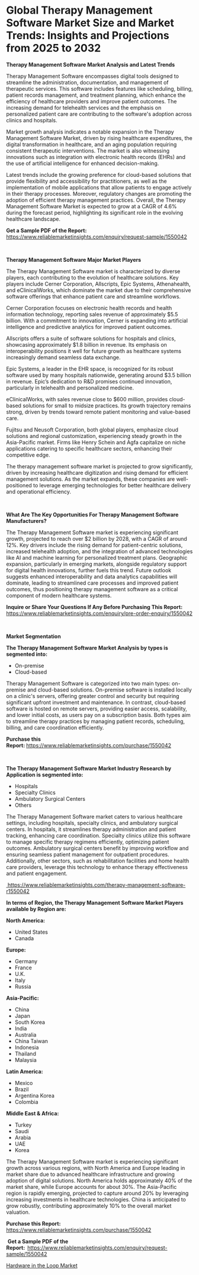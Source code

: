 <p><h1>Global Therapy Management Software Market Size and Market Trends: Insights and Projections from 2025 to 2032</h1></p><p><strong>Therapy Management Software Market Analysis and Latest Trends</strong></p>
<p><p>Therapy Management Software encompasses digital tools designed to streamline the administration, documentation, and management of therapeutic services. This software includes features like scheduling, billing, patient records management, and treatment planning, which enhance the efficiency of healthcare providers and improve patient outcomes. The increasing demand for telehealth services and the emphasis on personalized patient care are contributing to the software's adoption across clinics and hospitals.</p><p>Market growth analysis indicates a notable expansion in the Therapy Management Software Market, driven by rising healthcare expenditures, the digital transformation in healthcare, and an aging population requiring consistent therapeutic interventions. The market is also witnessing innovations such as integration with electronic health records (EHRs) and the use of artificial intelligence for enhanced decision-making.</p><p>Latest trends include the growing preference for cloud-based solutions that provide flexibility and accessibility for practitioners, as well as the implementation of mobile applications that allow patients to engage actively in their therapy processes. Moreover, regulatory changes are promoting the adoption of efficient therapy management practices. Overall, the Therapy Management Software Market is expected to grow at a CAGR of 4.6% during the forecast period, highlighting its significant role in the evolving healthcare landscape.</p></p>
<p><strong>Get a Sample PDF of the Report:&nbsp;</strong> <a href="https://www.reliablemarketinsights.com/enquiry/request-sample/1550042?utm_campaign=1904&utm_medium=2&utm_source=Github&utm_content=ia&utm_term=09032025&utm_id=therapy-management-software">https://www.reliablemarketinsights.com/enquiry/request-sample/1550042</a></p>
<p>&nbsp;</p>
<p><strong>Therapy Management Software Major Market Players</strong></p>
<p><p>The Therapy Management Software market is characterized by diverse players, each contributing to the evolution of healthcare solutions. Key players include Cerner Corporation, Allscripts, Epic Systems, Athenahealth, and eClinicalWorks, which dominate the market due to their comprehensive software offerings that enhance patient care and streamline workflows.</p><p>Cerner Corporation focuses on electronic health records and health information technology, reporting sales revenue of approximately $5.5 billion. With a commitment to innovation, Cerner is expanding into artificial intelligence and predictive analytics for improved patient outcomes.</p><p>Allscripts offers a suite of software solutions for hospitals and clinics, showcasing approximately $1.8 billion in revenue. Its emphasis on interoperability positions it well for future growth as healthcare systems increasingly demand seamless data exchange.</p><p>Epic Systems, a leader in the EHR space, is recognized for its robust software used by many hospitals nationwide, generating around $3.5 billion in revenue. Epic’s dedication to R&D promises continued innovation, particularly in telehealth and personalized medicine.</p><p>eClinicalWorks, with sales revenue close to $600 million, provides cloud-based solutions for small to midsize practices. Its growth trajectory remains strong, driven by trends toward remote patient monitoring and value-based care.</p><p>Fujitsu and Neusoft Corporation, both global players, emphasize cloud solutions and regional customization, experiencing steady growth in the Asia-Pacific market. Firms like Henry Schein and Agfa capitalize on niche applications catering to specific healthcare sectors, enhancing their competitive edge.</p><p>The therapy management software market is projected to grow significantly, driven by increasing healthcare digitization and rising demand for efficient management solutions. As the market expands, these companies are well-positioned to leverage emerging technologies for better healthcare delivery and operational efficiency.</p></p>
<p>&nbsp;</p>
<p><strong>What Are The Key Opportunities For Therapy Management Software Manufacturers?</strong></p>
<p><p>The Therapy Management Software market is experiencing significant growth, projected to reach over $2 billion by 2028, with a CAGR of around 12%. Key drivers include the rising demand for patient-centric solutions, increased telehealth adoption, and the integration of advanced technologies like AI and machine learning for personalized treatment plans. Geographic expansion, particularly in emerging markets, alongside regulatory support for digital health innovations, further fuels this trend. Future outlook suggests enhanced interoperability and data analytics capabilities will dominate, leading to streamlined care processes and improved patient outcomes, thus positioning therapy management software as a critical component of modern healthcare systems.</p></p>
<p><strong>Inquire or Share Your Questions If Any Before Purchasing This Report:</strong> <a href="https://www.reliablemarketinsights.com/enquiry/pre-order-enquiry/1550042?utm_campaign=1904&utm_medium=2&utm_source=Github&utm_content=ia&utm_term=09032025&utm_id=therapy-management-software">https://www.reliablemarketinsights.com/enquiry/pre-order-enquiry/1550042</a></p>
<p>&nbsp;</p>
<p><strong>Market Segmentation</strong></p>
<p><strong>The Therapy Management Software Market Analysis by types is segmented into:</strong></p>
<p><ul><li>On-premise</li><li>Cloud-based</li></ul></p>
<p><p>Therapy Management Software is categorized into two main types: on-premise and cloud-based solutions. On-premise software is installed locally on a clinic's servers, offering greater control and security but requiring significant upfront investment and maintenance. In contrast, cloud-based software is hosted on remote servers, providing easier access, scalability, and lower initial costs, as users pay on a subscription basis. Both types aim to streamline therapy practices by managing patient records, scheduling, billing, and care coordination efficiently.</p></p>
<p><strong>Purchase this Report:&nbsp;</strong><a href="https://www.reliablemarketinsights.com/purchase/1550042?utm_campaign=1904&utm_medium=2&utm_source=Github&utm_content=ia&utm_term=09032025&utm_id=therapy-management-software">https://www.reliablemarketinsights.com/purchase/1550042</a></p>
<p>&nbsp;</p>
<p><strong>The Therapy Management Software Market Industry Research by Application is segmented into:</strong></p>
<p><ul><li>Hospitals</li><li>Specialty Clinics</li><li>Ambulatory Surgical Centers</li><li>Others</li></ul></p>
<p><p>The Therapy Management Software market caters to various healthcare settings, including hospitals, specialty clinics, and ambulatory surgical centers. In hospitals, it streamlines therapy administration and patient tracking, enhancing care coordination. Specialty clinics utilize this software to manage specific therapy regimens efficiently, optimizing patient outcomes. Ambulatory surgical centers benefit by improving workflow and ensuring seamless patient management for outpatient procedures. Additionally, other sectors, such as rehabilitation facilities and home health care providers, leverage this technology to enhance therapy effectiveness and patient engagement.</p></p>
<p><a href="https://www.reliablemarketinsights.com/therapy-management-software-r1550042?utm_campaign=1904&utm_medium=2&utm_source=Github&utm_content=ia&utm_term=09032025&utm_id=therapy-management-software">&nbsp;https://www.reliablemarketinsights.com/therapy-management-software-r1550042</a></p>
<p><strong>In terms of Region, the Therapy Management Software Market Players available by Region are:</strong></p>
<p>
    <p> <strong> North America: </strong>
        <ul>
            <li>United States</li>
            <li>Canada</li>
        </ul>
        </p> 
    <p> <strong> Europe: </strong>
        <ul>
            <li>Germany</li>
            <li>France</li>
            <li>U.K.</li>
            <li>Italy</li>
            <li>Russia</li>
        </ul>
        </p> 
    <p> <strong> Asia-Pacific: </strong>
        <ul>
            <li>China</li>
            <li>Japan</li>
            <li>South Korea</li>
            <li>India</li>
            <li>Australia</li>
            <li>China Taiwan</li>
            <li>Indonesia</li>
            <li>Thailand</li>
            <li>Malaysia</li>
        </ul>
        </p> 
    <p> <strong> Latin America: </strong>
        <ul>
            <li>Mexico</li>
            <li>Brazil</li>
            <li>Argentina Korea</li>
            <li>Colombia</li>
        </ul>
        </p> 
    <p> <strong> Middle East & Africa: </strong>
        <ul>
            <li>Turkey</li>
            <li>Saudi</li>
            <li>Arabia</li>
            <li>UAE</li>
            <li>Korea</li>
        </ul>
    </p>
    </p>
<p><p>The Therapy Management Software market is experiencing significant growth across various regions, with North America and Europe leading in market share due to advanced healthcare infrastructure and growing adoption of digital solutions. North America holds approximately 40% of the market share, while Europe accounts for about 30%. The Asia-Pacific region is rapidly emerging, projected to capture around 20% by leveraging increasing investments in healthcare technologies. China is anticipated to grow robustly, contributing approximately 10% to the overall market valuation.</p></p>
<p><strong>Purchase this Report: </strong><a href="https://www.reliablemarketinsights.com/purchase/1550042?utm_campaign=1904&utm_medium=2&utm_source=Github&utm_content=ia&utm_term=09032025&utm_id=therapy-management-software">https://www.reliablemarketinsights.com/purchase/1550042</a></p>
<p>&nbsp;<strong>Get a Sample PDF of the Report:&nbsp;&nbsp;</strong><a href="https://www.reliablemarketinsights.com/enquiry/request-sample/1550042?utm_campaign=1904&utm_medium=2&utm_source=Github&utm_content=ia&utm_term=09032025&utm_id=therapy-management-software">https://www.reliablemarketinsights.com/enquiry/request-sample/1550042</a></p>
<p><strong></strong></p>
<p><p><a href="https://github.com/OlenFleming68/Market-Research-Report-List-1/blob/main/hardware-in-the-loop-market.md?utm_campaign=1904&utm_medium=2&utm_source=Github&utm_content=ia&utm_term=09032025&utm_id=therapy-management-software">Hardware in the Loop Market</a></p></p>